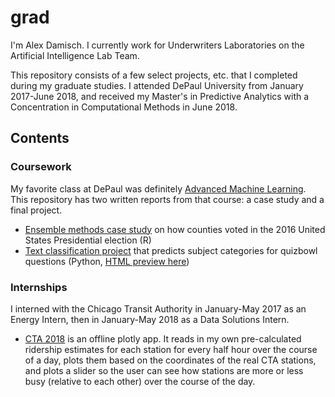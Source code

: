 # grad
I'm Alex Damisch. I currently work for Underwriters Laboratories on the Artificial Intelligence Lab Team.


This repository consists of a few select projects, etc. that I completed during my graduate studies. I attended DePaul University from January 2017-June 2018, and received my Master's in Predictive Analytics with a Concentration in Computational Methods in June 2018.


## Contents
### Coursework
My favorite class at DePaul was definitely [Advanced Machine Learning](https://www.cdm.depaul.edu/academics/pages/courseinfo.aspx?CrseId=012552). This repository has two written reports from that course: a case study and a final project. 

* [Ensemble methods case study](https://github.com/adamisch/grad/blob/master/casestudy1.pdf) on how counties voted in the 2016 United States Presidential election  (R)
* [Text classification project](https://github.com/adamisch/grad/blob/master/CSC529Final.html) that predicts subject categories for quizbowl questions (Python, [HTML preview here](http://htmlpreview.github.io/?https://github.com/adamisch/grad/blob/master/CSC529Final.html))

### Internships
I interned with the Chicago Transit Authority in January-May 2017 as an Energy Intern, then in January-May 2018 as a Data Solutions Intern.

* [CTA 2018](https://github.com/adamisch/grad/tree/master/CTA%202018) is an offline plotly app. It reads in my own pre-calculated ridership estimates for each station for every half hour over the course of a day, plots them based on the coordinates of the real CTA stations, and plots a slider so the user can see how stations are more or less busy (relative to each other) over the course of the day.
